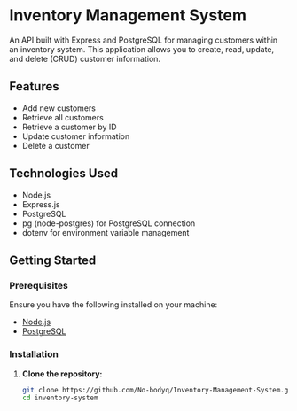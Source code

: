 # Inventory Management System

An API built with Express and PostgreSQL for managing customers within an inventory system. This application allows you to create, read, update, and delete (CRUD) customer information.

## Features

- Add new customers
- Retrieve all customers
- Retrieve a customer by ID
- Update customer information
- Delete a customer

## Technologies Used

- Node.js
- Express.js
- PostgreSQL
- pg (node-postgres) for PostgreSQL connection
- dotenv for environment variable management

## Getting Started

### Prerequisites

Ensure you have the following installed on your machine:

- [Node.js](https://nodejs.org/)
- [PostgreSQL](https://www.postgresql.org/)

### Installation

1. **Clone the repository:**
   ```bash
   git clone https://github.com/No-bodyq/Inventory-Management-System.git
   cd inventory-system
   ```
